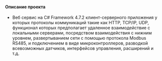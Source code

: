 #### Описание проекта

* Веб сервис на C# Framework 4.7.2 клиент-серверного приложения у которых протоколы коммуникаций такие как HTTP, TCP/IP, UDP, функционал которых предполагает удаленное взаимодействие с локальными серверами,
   посредством взаимодействия с нижним уровнем, развертыванием сети с помощью протокола Modbus RS485, и подключением в виде микроконтроллеров, разводкой всевозможных датчиков, интерфейсов управления, расширений и т.д.
